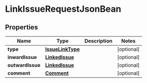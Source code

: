 
# LinkIssueRequestJsonBean

## Properties
Name | Type | Description | Notes
------------ | ------------- | ------------- | -------------
**type** | [**IssueLinkType**](IssueLinkType.md) |  |  [optional]
**inwardIssue** | [**LinkedIssue**](LinkedIssue.md) |  |  [optional]
**outwardIssue** | [**LinkedIssue**](LinkedIssue.md) |  |  [optional]
**comment** | [**Comment**](Comment.md) |  |  [optional]



